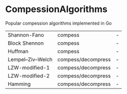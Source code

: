 # CompessionAlgorithms

Popular compession algorithms implemented in Go

|                  |                    |   |
|------------------|--------------------|---|
| Shannon-Fano     | compess            | - |
| Block Shennon    | compess            | - |
| Huffman          | compess            | - |
| Lempel–Ziv–Welch | compess/decompress | - |
| LZW-modified-1   | compess/decompress | - |
| LZW-modified-2   | compess/decompress | - |
| Hamming          | compess/decompress | - |
